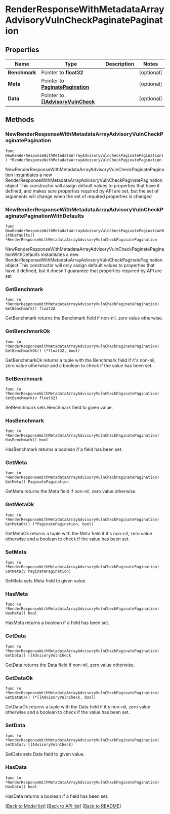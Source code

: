 # RenderResponseWithMetadataArrayAdvisoryVulnCheckPaginatePagination

## Properties

Name | Type | Description | Notes
------------ | ------------- | ------------- | -------------
**Benchmark** | Pointer to **float32** |  | [optional] 
**Meta** | Pointer to [**PaginatePagination**](PaginatePagination.md) |  | [optional] 
**Data** | Pointer to [**[]AdvisoryVulnCheck**](AdvisoryVulnCheck.md) |  | [optional] 

## Methods

### NewRenderResponseWithMetadataArrayAdvisoryVulnCheckPaginatePagination

`func NewRenderResponseWithMetadataArrayAdvisoryVulnCheckPaginatePagination() *RenderResponseWithMetadataArrayAdvisoryVulnCheckPaginatePagination`

NewRenderResponseWithMetadataArrayAdvisoryVulnCheckPaginatePagination instantiates a new RenderResponseWithMetadataArrayAdvisoryVulnCheckPaginatePagination object
This constructor will assign default values to properties that have it defined,
and makes sure properties required by API are set, but the set of arguments
will change when the set of required properties is changed

### NewRenderResponseWithMetadataArrayAdvisoryVulnCheckPaginatePaginationWithDefaults

`func NewRenderResponseWithMetadataArrayAdvisoryVulnCheckPaginatePaginationWithDefaults() *RenderResponseWithMetadataArrayAdvisoryVulnCheckPaginatePagination`

NewRenderResponseWithMetadataArrayAdvisoryVulnCheckPaginatePaginationWithDefaults instantiates a new RenderResponseWithMetadataArrayAdvisoryVulnCheckPaginatePagination object
This constructor will only assign default values to properties that have it defined,
but it doesn't guarantee that properties required by API are set

### GetBenchmark

`func (o *RenderResponseWithMetadataArrayAdvisoryVulnCheckPaginatePagination) GetBenchmark() float32`

GetBenchmark returns the Benchmark field if non-nil, zero value otherwise.

### GetBenchmarkOk

`func (o *RenderResponseWithMetadataArrayAdvisoryVulnCheckPaginatePagination) GetBenchmarkOk() (*float32, bool)`

GetBenchmarkOk returns a tuple with the Benchmark field if it's non-nil, zero value otherwise
and a boolean to check if the value has been set.

### SetBenchmark

`func (o *RenderResponseWithMetadataArrayAdvisoryVulnCheckPaginatePagination) SetBenchmark(v float32)`

SetBenchmark sets Benchmark field to given value.

### HasBenchmark

`func (o *RenderResponseWithMetadataArrayAdvisoryVulnCheckPaginatePagination) HasBenchmark() bool`

HasBenchmark returns a boolean if a field has been set.

### GetMeta

`func (o *RenderResponseWithMetadataArrayAdvisoryVulnCheckPaginatePagination) GetMeta() PaginatePagination`

GetMeta returns the Meta field if non-nil, zero value otherwise.

### GetMetaOk

`func (o *RenderResponseWithMetadataArrayAdvisoryVulnCheckPaginatePagination) GetMetaOk() (*PaginatePagination, bool)`

GetMetaOk returns a tuple with the Meta field if it's non-nil, zero value otherwise
and a boolean to check if the value has been set.

### SetMeta

`func (o *RenderResponseWithMetadataArrayAdvisoryVulnCheckPaginatePagination) SetMeta(v PaginatePagination)`

SetMeta sets Meta field to given value.

### HasMeta

`func (o *RenderResponseWithMetadataArrayAdvisoryVulnCheckPaginatePagination) HasMeta() bool`

HasMeta returns a boolean if a field has been set.

### GetData

`func (o *RenderResponseWithMetadataArrayAdvisoryVulnCheckPaginatePagination) GetData() []AdvisoryVulnCheck`

GetData returns the Data field if non-nil, zero value otherwise.

### GetDataOk

`func (o *RenderResponseWithMetadataArrayAdvisoryVulnCheckPaginatePagination) GetDataOk() (*[]AdvisoryVulnCheck, bool)`

GetDataOk returns a tuple with the Data field if it's non-nil, zero value otherwise
and a boolean to check if the value has been set.

### SetData

`func (o *RenderResponseWithMetadataArrayAdvisoryVulnCheckPaginatePagination) SetData(v []AdvisoryVulnCheck)`

SetData sets Data field to given value.

### HasData

`func (o *RenderResponseWithMetadataArrayAdvisoryVulnCheckPaginatePagination) HasData() bool`

HasData returns a boolean if a field has been set.


[[Back to Model list]](../README.md#documentation-for-models) [[Back to API list]](../README.md#documentation-for-api-endpoints) [[Back to README]](../README.md)


